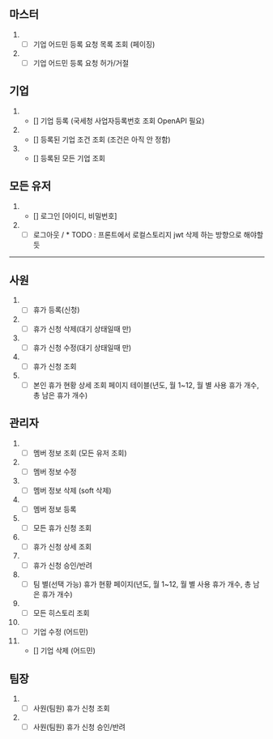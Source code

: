 ## 마스터
1.  - [ ] 기업 어드민 등록 요청 목록 조회 (페이징)
2. - [ ] 기업 어드민 등록 요청 허가/거절
## 기업
1. - [] 기업 등록 (국세청 사업자등록번호 조회 OpenAPI 필요)
2. - [] 등록된 기업 조건 조회 (조건은 아직 안 정함)
3. - [] 등록된 모든 기업 조회

## 모든 유저
1. - [] 로그인 [아이디, 비밀번호]
2. - [ ] 로그아웃 / * TODO : 프론트에서 로컬스토리지 jwt 삭제 하는 방향으로 해야할듯

-- -- 

## 사원
1. - [ ] 휴가 등록(신청)
2. - [ ] 휴가 신청 삭제(대기 상태일때 만)
3. - [ ] 휴가 신청 수정(대기 상태일때 만)
4. - [ ] 휴가 신청 조회
5. - [ ] 본인 휴가 현황 상세 조회 페이지 테이블(년도, 월 1~12, 월 별 사용 휴가 개수, 총 남은 휴가 개수)

## 관리자
1. - [ ] 멤버 정보 조회 (모든 유저 조회)
2. - [ ] 멤버 정보 수정
3. - [ ] 멤버 정보 삭제 (soft 삭제)
4. - [ ] 멤버 정보 등록
5. - [ ] 모든 휴가 신청 조회
6. - [ ] 휴가 신청 상세 조회
7. - [ ] 휴가 신청 승인/반려
8. - [ ] 팀 별(선택 가능) 휴가 현황 페이지(년도, 월 1~12, 월 별 사용 휴가 개수, 총 남은 휴가 개수)
9. - [ ] 모든 히스토리 조회
10. - [ ] 기업 수정 (어드민)
11. - [] 기업 삭제 (어드민)
## 팀장
1. - [ ] 사원(팀원) 휴가 신청 조회
2. - [ ] 사원(팀원) 휴가 신청 승인/반려